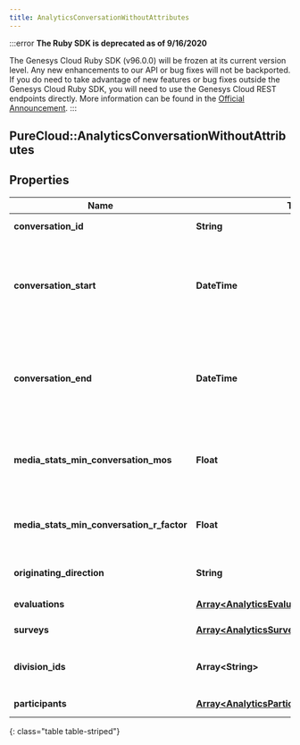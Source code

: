 ```yaml
---
title: AnalyticsConversationWithoutAttributes
---
```


:::error
**The Ruby SDK is deprecated as of 9/16/2020**

The Genesys Cloud Ruby SDK (v96.0.0) will be frozen at its current version level. Any new enhancements to our API or bug fixes will not be backported. If you do need to take advantage of new features or bug fixes outside the Genesys Cloud Ruby SDK, you will need to use the Genesys Cloud REST endpoints directly. More information can be found in the [Official Announcement](https://developer.mypurecloud.com/forum/t/announcement-genesys-cloud-ruby-sdk-end-of-life/8850).
:::


## PureCloud::AnalyticsConversationWithoutAttributes

## Properties

|Name | Type | Description | Notes|
|------------ | ------------- | ------------- | -------------|
| **conversation_id** | **String** | Unique identifier for the conversation | [optional] |
| **conversation_start** | **DateTime** | Date/time the conversation started. Date time is represented as an ISO-8601 string. For example: yyyy-MM-ddTHH:mm:ss.SSSZ | [optional] |
| **conversation_end** | **DateTime** | Date/time the conversation ended. Date time is represented as an ISO-8601 string. For example: yyyy-MM-ddTHH:mm:ss.SSSZ | [optional] |
| **media_stats_min_conversation_mos** | **Float** | The lowest estimated average MOS among all the audio streams belonging to this conversation | [optional] |
| **media_stats_min_conversation_r_factor** | **Float** | The lowest R-factor value among all of the audio streams belonging to this conversation | [optional] |
| **originating_direction** | **String** | The original direction of the conversation | [optional] |
| **evaluations** | [**Array&lt;AnalyticsEvaluation&gt;**](AnalyticsEvaluation.html) | Evaluations tied to this conversation | [optional] |
| **surveys** | [**Array&lt;AnalyticsSurvey&gt;**](AnalyticsSurvey.html) | Surveys tied to this conversation | [optional] |
| **division_ids** | **Array&lt;String&gt;** | Identifiers of divisions associated with this conversation | [optional] |
| **participants** | [**Array&lt;AnalyticsParticipantWithoutAttributes&gt;**](AnalyticsParticipantWithoutAttributes.html) | Participants in the conversation | [optional] |
{: class="table table-striped"}


